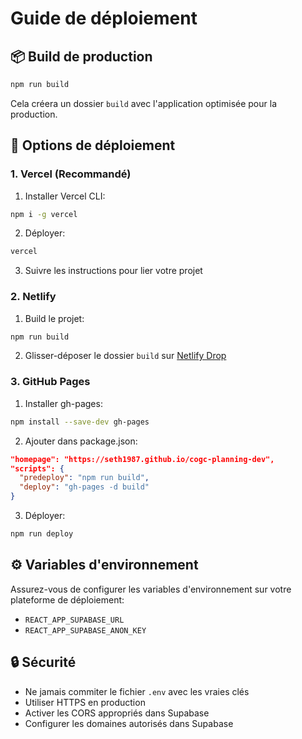 # Guide de déploiement

## 📦 Build de production

```bash
npm run build
```

Cela créera un dossier `build` avec l'application optimisée pour la production.

## 🚀 Options de déploiement

### 1. Vercel (Recommandé)

1. Installer Vercel CLI:
```bash
npm i -g vercel
```

2. Déployer:
```bash
vercel
```

3. Suivre les instructions pour lier votre projet

### 2. Netlify

1. Build le projet:
```bash
npm run build
```

2. Glisser-déposer le dossier `build` sur [Netlify Drop](https://app.netlify.com/drop)

### 3. GitHub Pages

1. Installer gh-pages:
```bash
npm install --save-dev gh-pages
```

2. Ajouter dans package.json:
```json
"homepage": "https://seth1987.github.io/cogc-planning-dev",
"scripts": {
  "predeploy": "npm run build",
  "deploy": "gh-pages -d build"
}
```

3. Déployer:
```bash
npm run deploy
```

## ⚙️ Variables d'environnement

Assurez-vous de configurer les variables d'environnement sur votre plateforme de déploiement:

- `REACT_APP_SUPABASE_URL`
- `REACT_APP_SUPABASE_ANON_KEY`

## 🔒 Sécurité

- Ne jamais commiter le fichier `.env` avec les vraies clés
- Utiliser HTTPS en production
- Activer les CORS appropriés dans Supabase
- Configurer les domaines autorisés dans Supabase